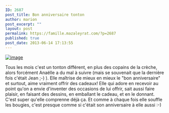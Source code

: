 ```yaml
---
ID: 2687
post_title: Bon anniversaire tonton
author: marion
post_excerpt: ""
layout: post
permalink: https://famille.mazaleyrat.com/?p=2687
published: true
post_date: 2013-06-14 17:13:55
---
```

<a href="http://famille.mazaleyrat.com/wp-content/uploads/2013/06/wpid-IMG_20130614_190909.jpg"><img title="" class="alignnone size-full" alt="image" src="http://famille.mazaleyrat.com/wp-content/uploads/2013/06/wpid-IMG_20130614_190909.jpg" /></a>



Tous les mois c'est un tonton différent, en plus des copains de la crèche, alors forcément Anaëlle a du mal à suivre (mais se souvenait que la dernière fois c'était Jean ;-) ). Elle maîtrise de mieux en mieux le "bon anniversaire" et surtout, aime vraiment offrir des cadeaux! Elle qui adore en recevoir au point qu'on a envie d'inventer des occasions de lui offrir, sait aussi faire plaisir, en faisant des dessins, en emballant le cadeau, et en le donnant. C'est super qu'elle comprenne déjà ça. 
Et comme à chaque fois elle souffle les bougies, c'est presque comme si c'était son anniversaire à elle aussi :-)
